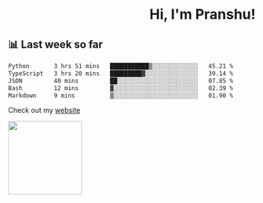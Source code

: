<div align="right" >
   
   <H1>Hi, I'm Pranshu!</H1>

</div>

## 📊 Last week so far
<!--START_SECTION:waka-->

```txt
Python       3 hrs 51 mins   ███████████▒░░░░░░░░░░░░░   45.21 %
TypeScript   3 hrs 20 mins   █████████▓░░░░░░░░░░░░░░░   39.14 %
JSON         40 mins         ██░░░░░░░░░░░░░░░░░░░░░░░   07.85 %
Bash         12 mins         ▓░░░░░░░░░░░░░░░░░░░░░░░░   02.39 %
Markdown     9 mins          ▒░░░░░░░░░░░░░░░░░░░░░░░░   01.90 %
```

<!--END_SECTION:waka-->

Check out my [website](https://pranshu05.vercel.app)

<img align="left" width="150" src="https://user-images.githubusercontent.com/70943732/209951571-93b7afe5-f523-4683-b725-5d94b287e94e.png">

